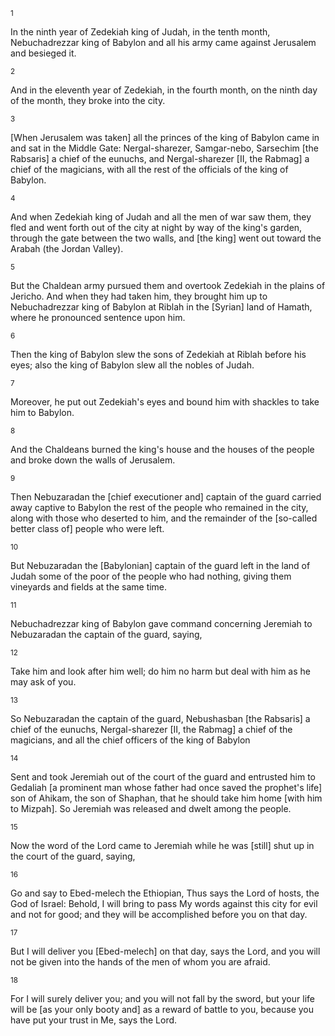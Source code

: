 <sup>1</sup> 

In the ninth year of Zedekiah king of Judah, in the tenth month, Nebuchadrezzar king of Babylon and all his army came against Jerusalem and besieged it. 

<sup>2</sup> 

And in the eleventh year of Zedekiah, in the fourth month, on the ninth day of the month, they broke into the city. 

<sup>3</sup> 

[When Jerusalem was taken] all the princes of the king of Babylon came in and sat in the Middle Gate: Nergal-sharezer, Samgar-nebo, Sarsechim [the Rabsaris] a chief of the eunuchs, and Nergal-sharezer [II, the Rabmag] a chief of the magicians, with all the rest of the officials of the king of Babylon. 

<sup>4</sup> 

And when Zedekiah king of Judah and all the men of war saw them, they fled and went forth out of the city at night by way of the king's garden, through the gate between the two walls, and [the king] went out toward the Arabah (the Jordan Valley). 

<sup>5</sup> 

But the Chaldean army pursued them and overtook Zedekiah in the plains of Jericho. And when they had taken him, they brought him up to Nebuchadrezzar king of Babylon at Riblah in the [Syrian] land of Hamath, where he pronounced sentence upon him. 

<sup>6</sup> 

Then the king of Babylon slew the sons of Zedekiah at Riblah before his eyes; also the king of Babylon slew all the nobles of Judah. 

<sup>7</sup> 

Moreover, he put out Zedekiah's eyes and bound him with shackles to take him to Babylon. 

<sup>8</sup> 

And the Chaldeans burned the king's house and the houses of the people and broke down the walls of Jerusalem. 

<sup>9</sup> 

Then Nebuzaradan the [chief executioner and] captain of the guard carried away captive to Babylon the rest of the people who remained in the city, along with those who deserted to him, and the remainder of the [so-called better class of] people who were left. 

<sup>10</sup> 

But Nebuzaradan the [Babylonian] captain of the guard left in the land of Judah some of the poor of the people who had nothing, giving them vineyards and fields at the same time. 

<sup>11</sup> 

Nebuchadrezzar king of Babylon gave command concerning Jeremiah to Nebuzaradan the captain of the guard, saying, 

<sup>12</sup> 

Take him and look after him well; do him no harm but deal with him as he may ask of you. 

<sup>13</sup> 

So Nebuzaradan the captain of the guard, Nebushasban [the Rabsaris] a chief of the eunuchs, Nergal-sharezer [II, the Rabmag] a chief of the magicians, and all the chief officers of the king of Babylon 

<sup>14</sup> 

Sent and took Jeremiah out of the court of the guard and entrusted him to Gedaliah [a prominent man whose father had once saved the prophet's life] son of Ahikam, the son of Shaphan, that he should take him home [with him to Mizpah]. So Jeremiah was released and dwelt among the people. 

<sup>15</sup> 

Now the word of the Lord came to Jeremiah while he was [still] shut up in the court of the guard, saying, 

<sup>16</sup> 

Go and say to Ebed-melech the Ethiopian, Thus says the Lord of hosts, the God of Israel: Behold, I will bring to pass My words against this city for evil and not for good; and they will be accomplished before you on that day. 

<sup>17</sup> 

But I will deliver you [Ebed-melech] on that day, says the Lord, and you will not be given into the hands of the men of whom you are afraid. 

<sup>18</sup> 

For I will surely deliver you; and you will not fall by the sword, but your life will be [as your only booty and] as a reward of battle to you, because you have put your trust in Me, says the Lord.